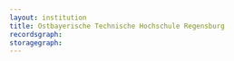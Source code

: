 ```yaml
---
layout: institution
title: Ostbayerische Technische Hochschule Regensburg
recordsgraph: 
storagegraph: 
---
```


